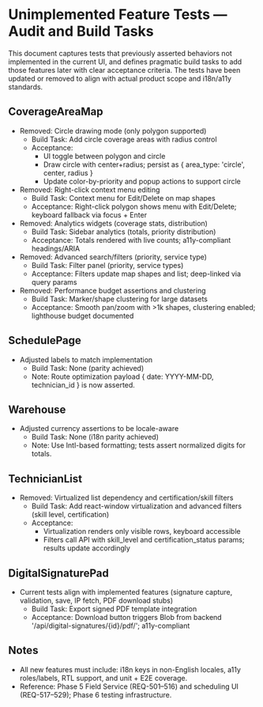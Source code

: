 # Unimplemented Feature Tests — Audit and Build Tasks

This document captures tests that previously asserted behaviors not implemented in the current UI, and defines pragmatic build tasks to add those features later with clear acceptance criteria. The tests have been updated or removed to align with actual product scope and i18n/a11y standards.

## CoverageAreaMap

- Removed: Circle drawing mode (only polygon supported)
  - Build Task: Add circle coverage areas with radius control
  - Acceptance:
    - UI toggle between polygon and circle
    - Draw circle with center+radius; persist as { area_type: 'circle', center, radius }
    - Update color-by-priority and popup actions to support circle
- Removed: Right-click context menu editing
  - Build Task: Context menu for Edit/Delete on map shapes
  - Acceptance: Right-click polygon shows menu with Edit/Delete; keyboard fallback via focus + Enter
- Removed: Analytics widgets (coverage stats, distribution)
  - Build Task: Sidebar analytics (totals, priority distribution)
  - Acceptance: Totals rendered with live counts; a11y-compliant headings/ARIA
- Removed: Advanced search/filters (priority, service type)
  - Build Task: Filter panel (priority, service types)
  - Acceptance: Filters update map shapes and list; deep-linked via query params
- Removed: Performance budget assertions and clustering
  - Build Task: Marker/shape clustering for large datasets
  - Acceptance: Smooth pan/zoom with >1k shapes, clustering enabled; lighthouse budget documented

## SchedulePage

- Adjusted labels to match implementation
  - Build Task: None (parity achieved)
  - Note: Route optimization payload { date: YYYY-MM-DD, technician_id } is now asserted.

## Warehouse

- Adjusted currency assertions to be locale-aware
  - Build Task: None (i18n parity achieved)
  - Note: Use Intl-based formatting; tests assert normalized digits for totals.

## TechnicianList

- Removed: Virtualized list dependency and certification/skill filters
  - Build Task: Add react-window virtualization and advanced filters (skill level, certification)
  - Acceptance:
    - Virtualization renders only visible rows, keyboard accessible
    - Filters call API with skill_level and certification_status params; results update accordingly

## DigitalSignaturePad

- Current tests align with implemented features (signature capture, validation, save, IP fetch, PDF download stubs)
  - Build Task: Export signed PDF template integration
  - Acceptance: Download button triggers Blob from backend '/api/digital-signatures/{id}/pdf/'; a11y-compliant

## Notes

- All new features must include: i18n keys in non-English locales, a11y roles/labels, RTL support, and unit + E2E coverage.
- Reference: Phase 5 Field Service (REQ-501–516) and scheduling UI (REQ-517–529); Phase 6 testing infrastructure.
